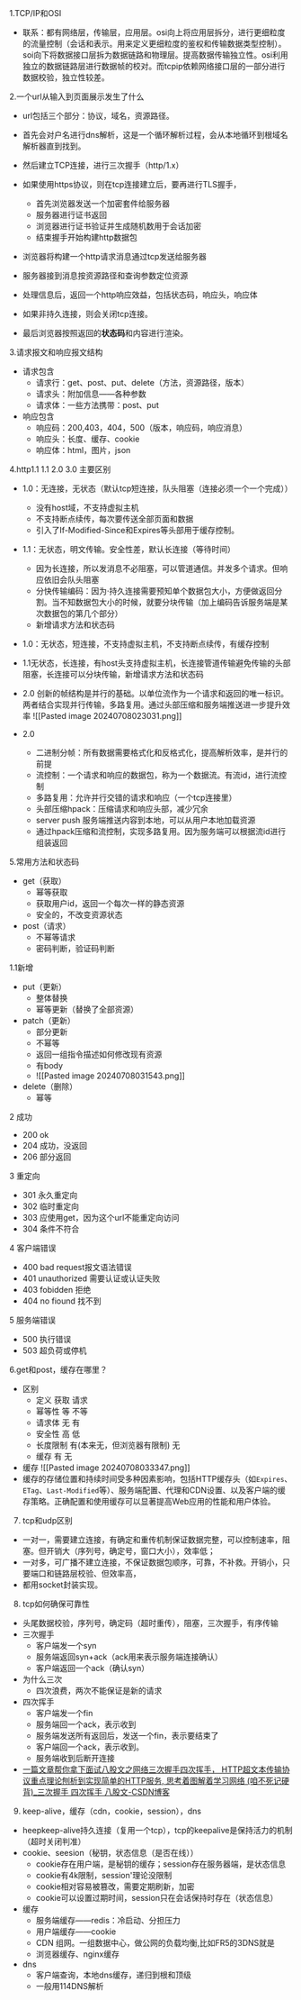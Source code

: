 1.TCP/IP和OSI
- 联系：都有网络层，传输层，应用层。osi向上将应用层拆分，进行更细粒度的流量控制（会话和表示。用来定义更细粒度的鉴权和传输数据类型控制）。soi向下将数据接口层拆为数据链路和物理层。提高数据传输独立性。osi利用独立的数据链路层进行数据帧的校对。而tcpip依赖网络接口层的一部分进行数据校验，独立性较差。

2.一个url从输入到页面展示发生了什么
- url包括三个部分：协议，域名，资源路径。
- 首先会对户名进行dns解析，这是一个循环解析过程，会从本地循环到根域名解析器直到找到。
- 然后建立TCP连接，进行三次握手（http/1.x）

- 如果使用https协议，则在tcp连接建立后，要再进行TLS握手，
	- 首先浏览器发送一个加密套件给服务器
	- 服务器进行证书返回
	- 浏览器进行证书验证并生成随机数用于会话加密
	- 结束握手开始构建http数据包

- 浏览器将构建一个http请求消息通过tcp发送给服务器
- 服务器接到消息按资源路径和查询参数定位资源
- 处理信息后，返回一个http响应效益，包括状态码，响应头，响应体
- 如果非持久连接，则会关闭tcp连接。
- 最后浏览器按照返回的**状态码**和内容进行渲染。

3.请求报文和响应报文结构
- 请求包含
	- 请求行：get、post、put、delete（方法，资源路径，版本）
	- 请求头：附加信息——各种参数
	- 请求体：一些方法携带：post、put
- 响应包含
	- 响应码：200,403，404，500（版本，响应码，响应消息）
	- 响应头：长度、缓存、cookie
	- 响应体：html，图片，json

4.http1.1 1.1 2.0 3.0 主要区别
- 1.0：无连接，无状态（默认tcp短连接，队头阻塞（连接必须一个一个完成））
	- 没有host域，不支持虚拟主机
	- 不支持断点续传，每次要传送全部页面和数据
	- 引入了If-Modified-Since和Expires等头部用于缓存控制。
- 1.1：无状态，明文传输。安全性差，默认长连接（等待时间）
	- 因为长连接，所以发消息不必阻塞，可以管道通信。并发多个请求。但响应依旧会队头阻塞
	- 分快传输编码：因为·持久连接需要预知单个数据包大小，方便做返回分割。当不知数据包大小的时候，就要分块传输（加上编码告诉服务端是某次数据包的第几个部分）
	- 新增请求方法和状态码
- 1.0：无状态，短连接，不支持虚拟主机，不支持断点续传，有缓存控制
- 1.1无状态，长连接，有host头支持虚拟主机，长连接管道传输避免传输的头部阻塞，长连接可以分块传输，新增请求方法和状态码
- 2.0 创新的帧结构是并行的基础。以单位流作为一个请求和返回的唯一标识。两者结合实现并行传输，多路复用。通过头部压缩和服务端推送进一步提升效率
![[Pasted image 20240708023031.png]]

- 2.0
	- 二进制分帧：所有数据需要格式化和反格式化，提高解析效率，是并行的前提
	- 流控制：一个请求和响应的数据包，称为一个数据流。有流id，进行流控制
	- 多路复用：允许并行交错的请求和响应（一个tcp连接里）
	- 头部压缩hpack：压缩请求和响应头部，减少冗余
	- server push 服务端推送内容到本地，可以从用户本地加载资源
	- 通过hpack压缩和流控制，实现多路复用。因为服务端可以根据流id进行组装返回


5.常用方法和状态码
- get（获取）
	- 幂等获取
	- 获取用户id，返回一个每次一样的静态资源
	- 安全的，不改变资源状态
- post（请求）
	- 不幂等请求
	- 密码判断，验证码判断

1.1新增
- put（更新）
	- 整体替换
	- 幂等更新（替换了全部资源）
- patch（更新）
	- 部分更新
	- 不幂等
	- 返回一组指令描述如何修改现有资源
	- 有body
	- ![[Pasted image 20240708031543.png]]
- delete（删除）
	- 幂等

2  成功
- 200 ok
- 204 成功，没返回
- 206 部分返回

3 重定向
- 301 永久重定向
- 302 临时重定向
- 303 应使用get，因为这个url不能重定向访问
- 304 条件不符合

4 客户端错误
- 400  bad request报文语法错误
- 401  unauthorized 需要认证或认证失败
- 403 fobidden  拒绝
- 404 no fiound  找不到

5 服务端错误
- 500 执行错误
- 503 超负荷或停机

6.get和post，缓存在哪里？
- 区别
	- 定义 获取 请求
	- 幂等性  等  不等
	- 请求体  无 有
	- 安全性 高  低
	- 长度限制 有(本来无，但浏览器有限制)  无
	- 缓存 有  无
- 缓存
![[Pasted image 20240708033347.png]]
- 缓存的存储位置和持续时间受多种因素影响，包括HTTP缓存头（如`Expires`、`ETag`、`Last-Modified`等）、服务端配置、代理和CDN设置、以及客户端的缓存策略。正确配置和使用缓存可以显著提高Web应用的性能和用户体验。

7. tcp和udp区别
- 一对一，需要建立连接，有确定和重传机制保证数据完整，可以控制速率，阻塞。但开销大（序列号，确定号，窗口大小），效率低；
- 一对多，可广播不建立连接，不保证数据包顺序，可靠，不补救。开销小，只要端口和链路层校验、但效率高，
- 都用socket封装实现。

8. tcp如何确保可靠性
- 头尾数据校验，序列号，确定码（超时重传），阻塞，三次握手，有序传输
- 三次握手
	- 客户端发一个syn
	- 服务端返回syn+ack（ack用来表示服务端连接确认）
	- 客户端返回一个ack（确认syn）
- 为什么三次
	- 四次浪费，两次不能保证是新的请求
- 四次挥手
	- 客户端发一个fin
	- 服务端回一个ack，表示收到
	- 服务端发送所有返回后，发送一个fin，表示要结束了
	- 客户端回一个ack，表示收到。
	- 服务端收到后断开连接
- [一篇文章帮你拿下面试八股文之网络三次握手四次挥手， HTTP超文本传输协议重点理论刨析到实现简单的HTTP服务, 思考着图解着学习网络 (咱不死记硬背)_三次握手 四次挥手 八股文-CSDN博客](https://blog.csdn.net/weixin_53695360/article/details/123189672)

9. keep-alive，缓存（cdn，cookie，session），dns
- heepkeep-alive持久连接（复用一个tcp），tcp的keepalive是保持活力的机制（超时关闭判准）
- cookie、seesion（秘钥，状态信息（是否在线））
	- cookie存在用户端，是秘钥的缓存；session存在服务器端，是状态信息
	- cookie有4k限制，session'理论没限制
	- cookie相对容易被篡改，需要定期刷新，加密
	- cookie可以设置过期时间，session只在会话保持时存在（状态信息）
- 缓存
	- 服务端缓存——redis：冷启动、分担压力
	- 用户端缓存——cookie
	- CDN 组网。一组数据中心，做公网的负载均衡,比如FR5的3DNS就是
	- 浏览器缓存、nginx缓存
- dns
	- 客户端查询，本地dns缓存，递归到根和顶级
	- 一般用114DNS解析


